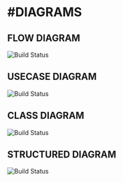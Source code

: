 # #DIAGRAMS #
## FLOW DIAGRAM ##
![Build Status](https://cdn.discordapp.com/attachments/958715499812888627/959465315492839554/Untitled_Diagram.drawio.png)
## USECASE DIAGRAM ##
![Build Status](https://cdn.discordapp.com/attachments/958715499812888627/959474455736881252/UML.png)
## CLASS DIAGRAM ##
![Build Status](https://cdn.discordapp.com/attachments/958715499812888627/959453557332017242/Class_Diagram.png)

## STRUCTURED DIAGRAM ##
![Build Status](https://media.geeksforgeeks.org/wp-content/uploads/TIC_TAC.jpg)
